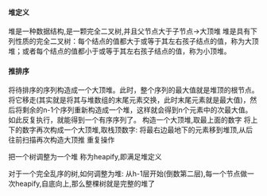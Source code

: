 #### 堆定义
堆是一种数据结构,是一颗完全二叉树,并且父节点大于子节点->大顶堆
堆是具有下列性质的完全二叉树：每个结点的值都大于或等于其左右孩子结点的值，称为大顶堆；或者每个结点的值都小于或等于其左右孩子结点的值，称为小顶堆。
#### 推排序
将待排序的序列构造成一个大顶堆。此时，整个序列的最大值就是堆顶的根节点。
将它移走(其实就是将其与堆数组的末尾元素交换，此时末尾元素就是最大值)，然后将剩余的n-1个序列重新构造成一个堆，这样就会得到n个元素中的次最大值。如此反复执行，就能得到一个有序序列了。
构造一个大顶堆,取最上面的数字
将上下的数字再次构成一个大顶堆,取栈顶数字: 将最右边最地下的元素移到堆顶,从后往前扫描再次构造大顶推
重复操作

把一个树调整为一个堆 称为heapify,即满足堆定义

对于一个完全乱序的树,如何调整为堆:
从h-1层开始(倒数第二层),每一个节点做一次heapify,自底向上,那么整棵树就是完整的堆了